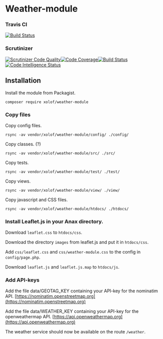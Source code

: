 # Weather-module

### Travis CI
[![Build Status](https://travis-ci.com/Xolof/weather-module.svg?branch=main)](https://travis-ci.com/Xolof/weather-module)

### Scrutinizer
[![Scrutinizer Code Quality](https://scrutinizer-ci.com/g/Xolof/weather-module/badges/quality-score.png?b=main)](https://scrutinizer-ci.com/g/Xolof/weather-module/?branch=main)[![Code Coverage](https://scrutinizer-ci.com/g/Xolof/weather-module/badges/coverage.png?b=main)](https://scrutinizer-ci.com/g/Xolof/weather-module/?branch=main)[![Build Status](https://scrutinizer-ci.com/g/Xolof/weather-module/badges/build.png?b=main)](https://scrutinizer-ci.com/g/Xolof/weather-module/build-status/main)[![Code Intelligence Status](https://scrutinizer-ci.com/g/Xolof/weather-module/badges/code-intelligence.svg?b=main)](https://scrutinizer-ci.com/code-intelligence)

## Installation

Install the module from Packagist.

`composer require xolof/weather-module`

### Copy files

Copy config files.

`rsync -av vendor/xolof/weather-module/config/ ./config/`

Copy classes. (?)

`rsync -av vendor/xolof/weather-module/src/ ./src/`

Copy tests.

`rsync -av vendor/xolof/weather-module/test/ ./test/`

Copy views.

`rsync -av vendor/xolof/weather-module/view/ ./view/`

Copy javascript and CSS files.

`rsync -av vendor/xolof/weather-module/htdocs/ ./htdocs/`


### Install Leaflet.js in your Anax directory.

Download `leaflet.css` to `htdocs/css`.

Download the directory `images` from leaflet.js and put it in `htdocs/css`.

Add `css/leaflet.css` and `css/weather-module.css` to the config in `config/page.php`.

Download `leaflet.js` and `leaflet.js.map` to `htdocs/js`.


### Add API-keys

Add the file data/GEOTAG_KEY containing your API-key for the nominatim API. [https://nominatim.openstreetmap.org](https://nominatim.openstreetmap.org)

Add the file data/WEATHER_KEY containing your API-key for the openweathermap API. [https://api.openweathermap.org](https://api.openweathermap.org)

The weather service should now be available on the route `/weather`.
